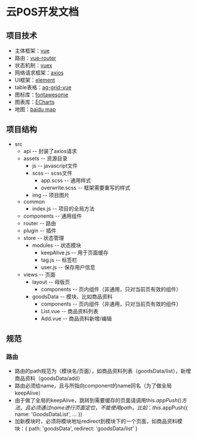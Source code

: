 # 云POS开发文档

## 项目技术

* 主体框架：[vue](https://cn.vuejs.org/)
* 路由：[vue-router](https://router.vuejs.org/zh/)
* 状态机制：[vuex](https://vuex.vuejs.org/zh/)
* 网络请求框架：[axios](https://www.npmjs.com/package/axios)
* UI框架：[element](http://element-cn.eleme.io/#/zh-CN/component/installation)
* table表格：[ag-grid-vue](https://www.ag-grid.com/)
* 图标库：[fontawesome](https://fontawesome.com/?from=io)
* 图表库：[ECharts](http://echarts.baidu.com/index.html)
* 地图：[baidu map](https://lbsyun.baidu.com/)

## 项目结构

* src
  * api -- 封装了axios请求
  * assets -- 资源目录
    * js -- javascript文件
    * scss -- scss文件
      * app.scss -- 通用样式
      * overwrite.scss -- 框架需要重写的样式
    * img -- 项目图片
  * common
    * index.js -- 项目的全局方法
  * components -- 通用组件
  * router -- 路由
  * plugin -- 插件
  * store -- 状态管理
    * modules -- 状态模块
      * keepAlive.js -- 用于页面缓存
      * tag.js -- 标签栏
      * user.js -- 保存用户信息
  * views -- 页面
    * layout -- 母版页
      * components -- 页内组件（非通用，只对当前页有效的组件）
    * goodsData -- 模块，比如商品资料
      * components -- 页内组件（非通用，只对当前页有效的组件）
      * List.vue -- 商品资料列表
      * Add.vue -- 商品资料新增/编辑

## 规范

### 路由

* 路由的path规范为（模块名/页面），如商品资料列表（goodsData/list），新增商品资料（goodsData/add）
* 路由必须给name，且与所指向component的name同名（为了做全局keepAlive）
* 由于做了全局的keepAlive，跳转到需要缓存的页面请调用this.$appPush()方法，且必须通过name进行页面定位，不能使用path，比如：this.$appPush({ name: 'GoodsDataList', ... })
* 加新模块时，必须将模块地址redirect到模块下的一个页面，如商品资料模块：{ path: 'goodsData', redirect: 'goodsData/list' }